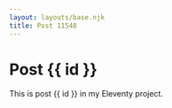 ```yaml
---
layout: layouts/base.njk
title: Post 11548
---
```


# Post {{ id }}

This is post {{ id }} in my Eleventy project.

